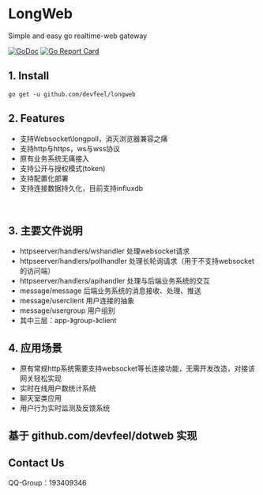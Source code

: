 # LongWeb
Simple and easy go realtime-web gateway

[![GoDoc](https://godoc.org/github.com/devfeel/longweb?status.svg)](https://godoc.org/github.com/devfeel/longweb)
[![Go Report Card](https://goreportcard.com/badge/github.com/devfeel/longweb)](https://goreportcard.com/report/github.com/devfeel/longweb)

## 1. Install

```
go get -u github.com/devfeel/longweb
```

## 2. Features
* 支持Websocket\longpoll，消灭浏览器兼容之痛
* 支持http与https，ws与wss协议
* 原有业务系统无痛接入
* 支持公开与授权模式(token)
* 支持配置化部署
* 支持连接数据持久化，目前支持influxdb

 
## 3. 主要文件说明
* httpseerver/handlers/wshandler  处理websocket请求
* httpseerver/handlers/pollhandler 处理长轮询请求（用于不支持websocket的访问端）
* httpseerver/handlers/apihandler 处理与后端业务系统的交互
 
* message/message 后端业务系统的消息接收、处理、推送
* message/userclient 用户连接的抽象
* message/usergroup 用户组别    
* 其中三层：app-》group-》client
 
## 4. 应用场景
* 原有常规http系统需要支持websocket等长连接功能，无需开发改造，对接该网关轻松实现
* 实时在线用户数统计系统
* 聊天室类应用
* 用户行为实时监测及反馈系统

## 基于 github.com/devfeel/dotweb 实现

## Contact Us
QQ-Group：193409346
